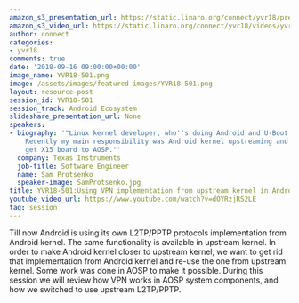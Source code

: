 ```yaml
---
amazon_s3_presentation_url: https://static.linaro.org/connect/yvr18/presentations/yvr18-501.pdf
amazon_s3_video_url: https://static.linaro.org/connect/yvr18/videos/yvr18-501.mp4
author: connect
categories:
- yvr18
comments: true
date: '2018-09-16 09:00:00+00:00'
image_name: YVR18-501.png
image: /assets/images/featured-images/YVR18-501.png
layout: resource-post
session_id: YVR18-501
session_track: Android Ecosystem
slideshare_presentation_url: None
speakers:
- biography: '"Linux kernel developer, who''s doing Android and U-Boot work occasionally.
    Recently my main responsibility was Android kernel upstreaming and helping to
    get X15 board to AOSP."'
  company: Texas Instruments
  job-title: Software Engineer
  name: Sam Protsenko
  speaker-image: SamProtsenko.jpg
title: YVR18-501:Using VPN implementation from upstream kernel in Android
youtube_video_url: https://www.youtube.com/watch?v=dOYRzjRS2LE
tag: session
---
```


Till now Android is using its own L2TP/PPTP protocols implementation from Android kernel. The same functionality is available in upstream kernel. In order to make Android kernel closer to upstream kernel, we want to get rid that implementation from Android kernel and re-use the one from upstream kernel. Some work was done in AOSP to make it possible. During this session we will review how VPN works in AOSP system components, and how we switched to use upstream L2TP/PPTP.